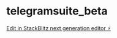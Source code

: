 # telegramsuite_beta

[Edit in StackBlitz next generation editor ⚡️](https://stackblitz.com/~/github.com/dayronmiranda/telegramsuite_beta)